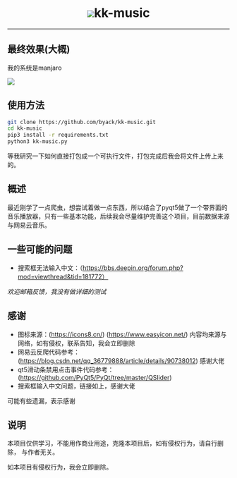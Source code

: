 # <center>![](https://pic.downk.cc/item/5e2ab4fc2fb38b8c3c5fa4ee.jpg)kk-music</center>

---

## 最终效果(大概)

我的系统是manjaro

![](https://pic.downk.cc/item/5e2ac01c2fb38b8c3c606c03.png)

## 使用方法

```bash
git clone https://github.com/byack/kk-music.git
cd kk-music
pip3 install -r requirements.txt
python3 kk-music.py
```

等我研究一下如何直接打包成一个可执行文件，打包完成后我会将文件上传上来的。

## 概述

最近刚学了一点爬虫，想尝试着做一点东西，所以结合了pyqt5做了一个带界面的音乐播放器，只有一些基本功能，后续我会尽量维护完善这个项目，目前数据来源与网易云音乐。

## 一些可能的问题

+ 搜索框无法输入中文：（https://bbs.deepin.org/forum.php?mod=viewthread&tid=181772）

*欢迎邮箱反馈，我没有做详细的测试*

## 感谢

+ 图标来源：(https://icons8.cn/) (https://www.easyicon.net/) 内容均来源与网络，如有侵权，联系告知，我会立即删除
+ 网易云反爬代码参考：(https://blog.csdn.net/qq_36779888/article/details/90738012) 感谢大佬
+ qt5滑动条禁用点击事件代码参考：(https://github.com/PyQt5/PyQt/tree/master/QSlider) 
+ 搜索框输入中文问题，链接如上，感谢大佬

可能有些遗漏，表示感谢

## 说明

本项目仅供学习，不能用作商业用途，克隆本项目后，如有侵权行为，请自行删除， 与作者无关。

如本项目有侵权行为，我会立即删除。